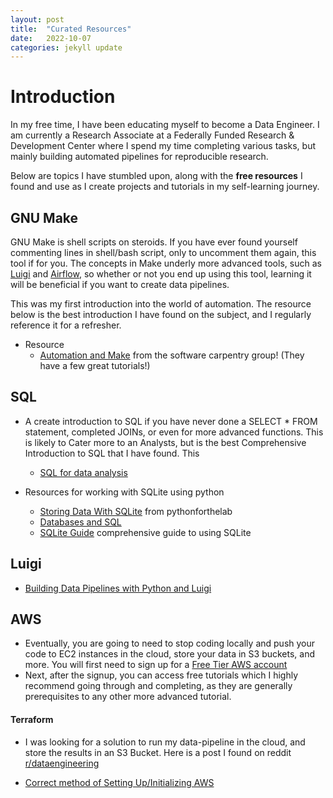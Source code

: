 ```yaml
---
layout: post
title:  "Curated Resources"
date:   2022-10-07
categories: jekyll update
---
```


# Introduction

In my free time, I have been educating myself to become a Data Engineer. I am currently a Research Associate at a Federally Funded Research & Development Center where I spend my time completing various tasks, but mainly building automated pipelines for reproducible research.

Below are topics I have stumbled upon, along with the **free resources** I found and use as I create projects and tutorials in my self-learning journey.

## GNU Make

GNU Make is shell scripts on steroids. If you have ever found yourself commenting lines in shell/bash script, only to uncomment them again, this tool if for you. The concepts in Make underly more advanced tools, such as [Luigi](https://luigi.readthedocs.io/en/stable/) and [Airflow](https://airflow.apache.org/), so whether or not you end up using this tool, learning it will be beneficial if you want to create data pipelines. 

This was my first introduction into the world of automation. The resource below is the best  introduction I have found on the subject, and I regularly reference it for a refresher.

- Resource
  - [Automation and Make](https://swcarpentry.github.io/make-novice/) from the software carpentry group! (They have a few great tutorials!)

## SQL 

- A create introduction to SQL if you have never done a SELECT * FROM statement, completed JOINs, or even for more advanced functions. This is likely to Cater more to an Analysts, but is the best Comprehensive Introduction to SQL that I have found. This 
  - [SQL for data analysis](https://www.udacity.com/course/sql-for-data-analysis--ud198)

- Resources for working with SQLite using python
  - [Storing Data With SQLite](https://www.pythonforthelab.com/blog/storing-data-with-sqlite/) from pythonforthelab
  - [Databases and SQL](http://swcarpentry.github.io/sql-novice-survey/)
  - [SQLite Guide](https://pynative.com/python-sqlite/) comprehensive guide to using SQLite 

## Luigi

- [Building Data Pipelines with Python and Luigi](https://marcobonzanini.com/2015/10/24/building-data-pipelines-with-python-and-luigi/)

## AWS

- Eventually, you are going to need to stop coding locally and push your code to EC2 instances in the cloud, store your data in S3 buckets, and more. You will first need to sign up for a [Free Tier AWS account](https://aws.amazon.com/free/?all-free-tier.sort-by=item.additionalFields.SortRank&all-free-tier.sort-order=asc&awsf.Free%20Tier%20Types=*all&awsf.Free%20Tier%20Categories=*all)
- Next, after the signup, you can access free tutorials which I highly recommend going through and completing, as they are generally prerequisites to any other more advanced tutorial.

#### Terraform

- I was looking for a solution to run my data-pipeline in the cloud, and store the results in an S3 Bucket. Here is a post I found on reddit [r/dataengineering](reddit.com/r/dataengineering) 

- [Correct method of Setting Up/Initializing AWS](https://www.reddit.com/r/dataengineering/comments/q2m97l/correct_method_of_setting_upinitializing_aws/)

  

  

  

